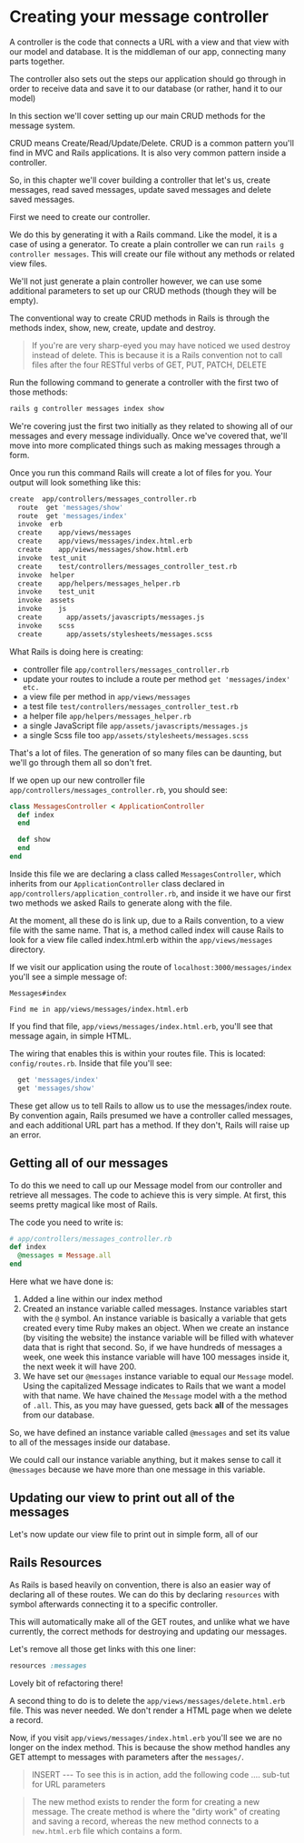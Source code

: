 # Creating your message controller

A controller is the code that connects a URL with a view and that view with our model and database. It is the middleman of our app, connecting many parts together.

The controller also sets out the steps our application should go through in order to receive data and save it to our database (or rather, hand it to our model)

In this section we'll cover setting up our main CRUD methods for the message system.

CRUD means Create/Read/Update/Delete. CRUD is a common pattern you'll find in MVC and Rails applications. It is also very common pattern inside a controller.

So, in this chapter we'll cover building a controller that let's us, create messages, read saved messages, update saved messages and delete saved messages.

First we need to create our controller.

We do this by generating it with a Rails command. Like the model, it is a case of using a generator. To create a plain controller we can run ```rails g controller messages```. This will create our file without any methods or related view files.

We'll not just generate a plain controller however, we can use some additional parameters to set up our CRUD methods (though they will be empty).

The conventional way to create CRUD methods in Rails is through the methods index, show, new, create, update and destroy.

> If you're are very sharp-eyed you may have noticed we used destroy instead of delete. This is because it is a Rails convention not to call files after the four RESTful verbs of GET, PUT, PATCH, DELETE

Run the following command to generate a controller with the first two of those methods:

```sh
rails g controller messages index show
```

We're covering just the first two initially as they related to showing all of our messages and every message individually. Once we've covered that, we'll move into more complicated things such as making messages through a form.

Once you run this command Rails will create a lot of files for you. Your output will look something like this:

```sh
create  app/controllers/messages_controller.rb                                                                                                                                                                                                                                            
  route  get 'messages/show'                                                                                                                                  
  route  get 'messages/index'                                                                                                                                 
  invoke  erb                                                                                                                                                  
  create    app/views/messages                                                                                                                                 
  create    app/views/messages/index.html.erb                                                                                                                  
  create    app/views/messages/show.html.erb                                                                                                                                                                                                                                  
  invoke  test_unit                                                                                                                                            
  create    test/controllers/messages_controller_test.rb                                                                                                       
  invoke  helper                                                                                                                                               
  create    app/helpers/messages_helper.rb                                                                                                                     
  invoke    test_unit                                                                                                                                          
  invoke  assets                                                                                                                                               
  invoke    js                                                                                                                                                 
  create      app/assets/javascripts/messages.js                                                                                                               
  invoke    scss                                                                                                                                               
  create      app/assets/stylesheets/messages.scss 
```

What Rails is doing here is creating:

- controller file ```app/controllers/messages_controller.rb```
- update your routes to include a route per method ```get 'messages/index' etc.```
- a view file per method in ```app/views/messages```
- a test file ```test/controllers/messages_controller_test.rb```
- a helper file ```app/helpers/messages_helper.rb```
- a single JavaScript file ```app/assets/javascripts/messages.js```
- a single Scss file too ```app/assets/stylesheets/messages.scss```

That's a lot of files. The generation of so many files can be daunting, but we'll go through them all so don't fret.

If we open up our new controller file ```app/controllers/messages_controller.rb```, you should see:

```rb
class MessagesController < ApplicationController
  def index
  end

  def show
  end
end
```

Inside this file we are declaring a class called ```MessagesController```, which inherits from our ```ApplicationController``` class declared in ```app/controllers/application_controller.rb```, and inside it we have our first two methods we asked Rails to generate along with the file.

At the moment, all these do is link up, due to a Rails convention, to a view file with the same name. That is, a method called index will cause Rails to look for a view file called index.html.erb within the ```app/views/messages``` directory.

If we visit our application using the route of ```localhost:3000/messages/index``` you'll see a simple message of:

```
Messages#index

Find me in app/views/messages/index.html.erb
```

If you find that file, ```app/views/messages/index.html.erb```, you'll see that message again, in simple HTML.

The wiring that enables this is within your routes file. This is located: ```config/routes.rb```. Inside that file you'll see:

```rb
  get 'messages/index'
  get 'messages/show'
```

These get allow us to tell Rails to allow us to use the messages/index route. By convention again, Rails presumed we have a controller called messages, and each additional URL part has a method. If they don't, Rails will raise up an error.

## Getting all of our messages

To do this we need to call up our Message model from our controller and retrieve all messages. The code to achieve this is very simple. At first, this seems pretty magical like most of Rails.

The code you need to write is:

```rb
# app/controllers/messages_controller.rb
def index
  @messages = Message.all
end
```

Here what we have done is:

1. Added a line within our index method
2. Created an instance variable called messages. Instance variables start with the ```@``` symbol. An instance variable is basically a variable that gets created every time Ruby makes an object. When we create an instance (by visiting the website) the instance variable will be filled with whatever data that is right that second. So, if we have hundreds of messages a week, one week this instance variable will have 100 messages inside it, the next week it will have 200.
3. We have set our ```@messages``` instance variable to equal our ```Message``` model. Using the capitalized Message indicates to Rails that we want a model with that name. We have chained the ```Message``` model with a the method of ```.all```. This, as you may have guessed, gets back __all__ of the messages from our database.

So, we have defined an instance variable called ```@messages``` and set its value to all of the messages inside our database.

We could call our instance variable anything, but it makes sense to call it ```@messages``` because we have more than one message in this variable.

## Updating our view to print out all of the messages

Let's now update our view file to print out in simple form, all of our 



























## Rails Resources

As Rails is based heavily on convention, there is also an easier way of declaring all of these routes. We can do this by declaring ```resources``` with symbol afterwards connecting it to a specific controller.

This will automatically make all of the GET routes, and unlike what we have currently, the correct methods for destroying and updating our messages.

Let's remove all those get links with this one liner:

```rb
resources :messages
```

Lovely bit of refactoring there!

A second thing to do is to delete the ```app/views/messages/delete.html.erb``` file. This was never needed. We don't render a HTML page when we delete a record.

Now, if you visit  ```app/views/messages/index.html.erb``` you'll see we are no longer on the index method. This is because the show method handles any GET attempt to messages with parameters after the ```messages/```.

> INSERT --- To see this is in action, add the following code .... sub-tut for URL parameters

> The new method exists to render the form for creating a new message. The create method is where the "dirty work" of creating and saving a record, whereas the new method connects to a ```new.html.erb``` file which contains a form.

